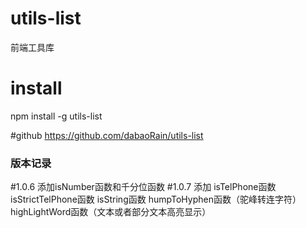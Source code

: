 # utils-list
前端工具库

# install
npm install -g utils-list

#github
https://github.com/dabaoRain/utils-list



### 版本记录

 #1.0.6
   添加isNumber函数和千分位函数
 #1.0.7
   添加
      isTelPhone函数
      isStrictTelPhone函数
      isString函数
      humpToHyphen函数（驼峰转连字符）
      highLightWord函数（文本或者部分文本高亮显示）


